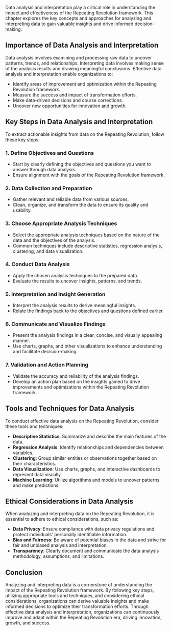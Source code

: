 
Data analysis and interpretation play a critical role in understanding the impact and effectiveness of the Repeating Revolution framework. This chapter explores the key concepts and approaches for analyzing and interpreting data to gain valuable insights and drive informed decision-making.

**Importance of Data Analysis and Interpretation**
--------------------------------------------------

Data analysis involves examining and processing raw data to uncover patterns, trends, and relationships. Interpreting data involves making sense of the analysis results and drawing meaningful conclusions. Effective data analysis and interpretation enable organizations to:

* Identify areas of improvement and optimization within the Repeating Revolution framework.
* Measure the success and impact of transformation efforts.
* Make data-driven decisions and course corrections.
* Uncover new opportunities for innovation and growth.

**Key Steps in Data Analysis and Interpretation**
-------------------------------------------------

To extract actionable insights from data on the Repeating Revolution, follow these key steps:

### 1. **Define Objectives and Questions**

* Start by clearly defining the objectives and questions you want to answer through data analysis.
* Ensure alignment with the goals of the Repeating Revolution framework.

### 2. **Data Collection and Preparation**

* Gather relevant and reliable data from various sources.
* Clean, organize, and transform the data to ensure its quality and usability.

### 3. **Choose Appropriate Analysis Techniques**

* Select the appropriate analysis techniques based on the nature of the data and the objectives of the analysis.
* Common techniques include descriptive statistics, regression analysis, clustering, and data visualization.

### 4. **Conduct Data Analysis**

* Apply the chosen analysis techniques to the prepared data.
* Evaluate the results to uncover insights, patterns, and trends.

### 5. **Interpretation and Insight Generation**

* Interpret the analysis results to derive meaningful insights.
* Relate the findings back to the objectives and questions defined earlier.

### 6. **Communicate and Visualize Findings**

* Present the analysis findings in a clear, concise, and visually appealing manner.
* Use charts, graphs, and other visualizations to enhance understanding and facilitate decision-making.

### 7. **Validation and Action Planning**

* Validate the accuracy and reliability of the analysis findings.
* Develop an action plan based on the insights gained to drive improvements and optimizations within the Repeating Revolution framework.

**Tools and Techniques for Data Analysis**
------------------------------------------

To conduct effective data analysis on the Repeating Revolution, consider these tools and techniques:

* **Descriptive Statistics**: Summarize and describe the main features of the data.
* **Regression Analysis**: Identify relationships and dependencies between variables.
* **Clustering**: Group similar entities or observations together based on their characteristics.
* **Data Visualization**: Use charts, graphs, and interactive dashboards to represent data visually.
* **Machine Learning**: Utilize algorithms and models to uncover patterns and make predictions.

**Ethical Considerations in Data Analysis**
-------------------------------------------

When analyzing and interpreting data on the Repeating Revolution, it is essential to adhere to ethical considerations, such as:

* **Data Privacy**: Ensure compliance with data privacy regulations and protect individuals' personally identifiable information.
* **Bias and Fairness**: Be aware of potential biases in the data and strive for fair and unbiased analysis and interpretation.
* **Transparency**: Clearly document and communicate the data analysis methodology, assumptions, and limitations.

**Conclusion**
--------------

Analyzing and interpreting data is a cornerstone of understanding the impact of the Repeating Revolution framework. By following key steps, utilizing appropriate tools and techniques, and considering ethical considerations, organizations can derive valuable insights and make informed decisions to optimize their transformation efforts. Through effective data analysis and interpretation, organizations can continuously improve and adapt within the Repeating Revolution era, driving innovation, growth, and success.
